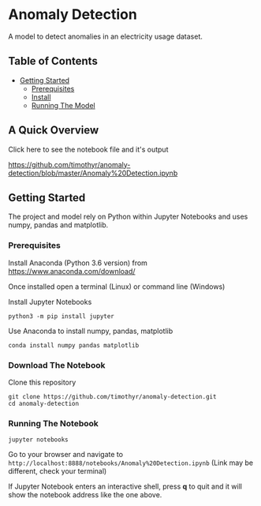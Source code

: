 # Anomaly Detection

A model to detect anomalies in an electricity usage dataset.

## Table of Contents

* [Getting Started](#getting-started)
  * [Prerequisites](#prerequisites)
  * [Install](#install)
  * [Running The Model](#running-the-model)

## A Quick Overview

Click here to see the notebook file and it's output

https://github.com/timothyr/anomaly-detection/blob/master/Anomaly%20Detection.ipynb

## Getting Started

The project and model rely on Python within Jupyter Notebooks and uses numpy, pandas and matplotlib.

### Prerequisites

Install Anaconda (Python 3.6 version) from https://www.anaconda.com/download/

Once installed open a terminal (Linux) or command line (Windows)

Install Jupyter Notebooks

```
python3 -m pip install jupyter
```

Use Anaconda to install numpy, pandas, matplotlib

```
conda install numpy pandas matplotlib
```

### Download The Notebook

Clone this repository

```
git clone https://github.com/timothyr/anomaly-detection.git
cd anomaly-detection
```

### Running The Notebook

```
jupyter notebooks
```

Go to your browser and navigate to `http://localhost:8888/notebooks/Anomaly%20Detection.ipynb` (Link may be different, check your terminal)

If Jupyter Notebook enters an interactive shell, press **q** to quit and it will show the notebook address like the one above.
